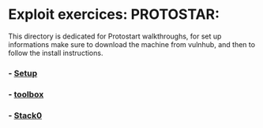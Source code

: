 # Exploit exercices: PROTOSTAR:
This directory is dedicated for Protostart walkthroughs, for set up informations make sure to download the machine from vulnhub, and then to follow the install instructions.
### - [Setup](./setup.md)  
### - [toolbox](./toolbox.md)
### - [Stack0](./stack0.md)
